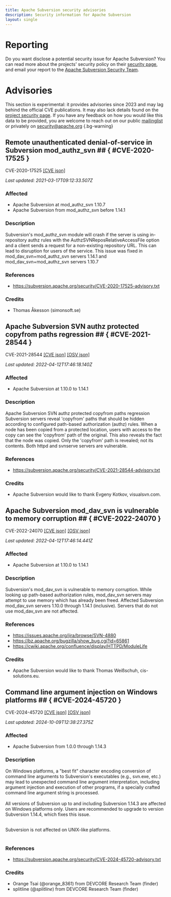 ```yaml
---
title: Apache Subversion security advisories
description: Security information for Apache Subversion
layout: single
---
```


# Reporting

Do you want disclose a potential security issue for Apache Subversion? You can read more about the projects' security policy on their [security page](https://subversion.apache.org/security/), and email your report to the [Apache Subversion Security Team](mailto:security@subversion.apache.org).

# Advisories

This section is experimental: it provides advisories since 2023 and may lag behind the official CVE publications. It may also lack details found on the [project security page](https://subversion.apache.org/security/). If you have any feedback on how you would like this data to be provided, you are welcome to reach out on our public [mailinglist](/mailinglist) or privately on [security@apache.org](mailto:security@apache.org)
{.bg-warning}

## Remote unauthenticated denial-of-service in Subversion mod_authz_svn ## { #CVE-2020-17525 }

CVE-2020-17525 [\[CVE json\]](./CVE-2020-17525.cve.json)

_Last updated: 2021-03-17T09:12:33.507Z_

### Affected

* Apache Subversion at mod_authz_svn 1.10.7
* Apache Subversion from mod_authz_svn before 1.14.1


### Description

Subversion's mod_authz_svn module will crash if the server is using in-repository authz rules with the AuthzSVNReposRelativeAccessFile option and a client sends a request for a non-existing repository URL. This can lead to disruption for users of the service.  This issue was fixed in mod_dav_svn+mod_authz_svn servers 1.14.1 and mod_dav_svn+mod_authz_svn servers 1.10.7

### References
* https://subversion.apache.org/security/CVE-2020-17525-advisory.txt


### Credits
* Thomas Åkesson (simonsoft.se)


## Apache Subversion SVN authz protected copyfrom paths regression ## { #CVE-2021-28544 }

CVE-2021-28544 [\[CVE json\]](./CVE-2021-28544.cve.json) [\[OSV json\]](./CVE-2021-28544.osv.json)



_Last updated: 2022-04-12T17:46:18.140Z_

### Affected

* Apache Subversion at 1.10.0 to 1.14.1


### Description

Apache Subversion SVN authz protected copyfrom paths regression  Subversion servers reveal 'copyfrom' paths that should be hidden according to configured path-based authorization (authz) rules.  When a node has been copied from a protected location, users with access to the copy can see the 'copyfrom' path of the original.  This also reveals the fact that the node was copied.  Only the 'copyfrom' path is revealed; not its contents. Both httpd and svnserve servers are vulnerable.

### References
* https://subversion.apache.org/security/CVE-2021-28544-advisory.txt


### Credits
* Apache Subversion would like to thank Evgeny Kotkov, visualsvn.com.


## Apache Subversion mod_dav_svn is vulnerable to memory corruption ## { #CVE-2022-24070 }

CVE-2022-24070 [\[CVE json\]](./CVE-2022-24070.cve.json) [\[OSV json\]](./CVE-2022-24070.osv.json)



_Last updated: 2022-04-12T17:46:14.441Z_

### Affected

* Apache Subversion at 1.10.0 to 1.14.1


### Description

Subversion's mod_dav_svn is vulnerable to memory corruption.  While looking up path-based authorization rules, mod_dav_svn servers may attempt to use memory which has already been freed.  Affected Subversion mod_dav_svn servers 1.10.0 through 1.14.1 (inclusive). Servers that do not use mod_dav_svn are not affected.

### References
* https://issues.apache.org/jira/browse/SVN-4880
* https://bz.apache.org/bugzilla/show_bug.cgi?id=65861
* https://cwiki.apache.org/confluence/display/HTTPD/ModuleLife


### Credits
* Apache Subversion would like to thank Thomas Weißschuh, cis-solutions.eu.


## Command line argument injection on Windows platforms ## { #CVE-2024-45720 }

CVE-2024-45720 [\[CVE json\]](./CVE-2024-45720.cve.json) [\[OSV json\]](./CVE-2024-45720.osv.json)



_Last updated: 2024-10-09T12:38:27.375Z_

### Affected

* Apache Subversion from 1.0.0 through 1.14.3


### Description

On Windows platforms, a "best fit" character encoding conversion of command line arguments to Subversion's executables (e.g., svn.exe, etc.) may lead to unexpected command line argument interpretation, including argument injection and execution of other programs, if a specially crafted command line argument string is processed.<br><br>All versions of Subversion up to and including Subversion 1.14.3 are affected on Windows platforms only. Users are recommended to upgrade to version Subversion 1.14.4, which fixes this issue.<br><br><div>Subversion is not affected on UNIX-like platforms.</div><br>

### References
* https://subversion.apache.org/security/CVE-2024-45720-advisory.txt


### Credits
* Orange Tsai (@orange_8361) from DEVCORE Research Team (finder)
* splitline (@_splitline_) from DEVCORE Research Team (finder)
